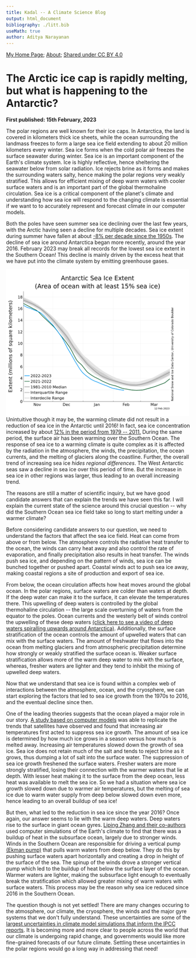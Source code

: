 ```yaml
---
title: Kadal -- A Climate Science Blog
output: html_document
bibliography: ./litt.bib
useMath: true
author: Aditya Narayanan
---
```



[My Home Page](https://adityarn.github.io/); [About](./about.html); [Shared under CC BY 4.0](./about.html)



# The Arctic ice cap is rapidly melting, but what is happening to the Antarctic?
**First published: 15th February, 2023**


The polar regions are well known for their ice caps. In Antarctica, the land is covered in kilometers thick ice sheets, while the ocean surrounding the landmass freezes to form a large sea ice field extending to about 20&nbsp;million kilometers every winter.  Sea ice forms when the cold polar air freezes the surface seawater during winter. Sea ice is an important component of the Earth's climate system. Ice is highly reflective, hence sheltering the seawater below from solar radiation. Ice rejects brine as it forms and makes the surrounding waters salty, hence making the polar regions very weakly stratified. This allows for efficient mixing of deep warm waters with cooler surface waters and is an important part of the global thermohaline circulation. Sea ice is a critical component of the planet's climate and understanding how sea ice will respond to the changing climate is essential if we want to to accurately represent and forecast climate in our computer models.


Both the poles have seen summer sea ice declining over the last few years, with the Arctic having seen a decline for multiple decades. Sea ice extent during summer have fallen at about [-8% per decade since the 1950s](https://agupubs.onlinelibrary.wiley.com/doi/full/10.1029/2007GL029703). The decline of sea ice around Antarctica began more recently, around the year 2016. February 2023 may break all records for the lowest sea ice extent in the Southern Ocean! This decline is mainly driven by the excess heat that we have put into the climate system by emitting greenhouse gases. 

<img src="./Images/AntSeaIceNSIDC_14022023.png"
     alt="plot of Antarctic sea ice extent"
	 width="500"
     style="float: left; margin-right: 10px;" />


Unintuitive though it may be, the warming climate did not result in a reduction of sea ice in the Antarctic until 2016! In fact, sea ice concentration increased by about [12% in the period from 1979 -- 2011.](https://agupubs.onlinelibrary.wiley.com/doi/full/10.1002/2014GL059239) During the same period, the surface air has been warming over the Southern Ocean. The response of sea ice to a warming climate is quite complex as it is affected by the radiation in the atmosphere, the winds, the precipitation, the ocean currents, and the melting of glaciers along the coastline. Further, the overall trend of increasing sea ice *hides regional differences*. The West Antarctic seas saw a decline in sea ice over this period of time. But the increase in sea ice in other regions was larger, thus leading to an overall increasing trend. 


The reasons are still a matter of scientific inquiry, but we have good candidate answers that can explain the trends we have seen this far. I will explain the current state of the science around this crucial question -- why did the Southern Ocean sea ice field take so long to start melting under a warmer climate?


Before considering candidate answers to our question, we need to understand the factors that affect the sea ice field. Heat can come from above or from below. The atmosphere controls the radiative heat transfer to the ocean, the winds can carry heat away and also control the rate of evaporation, and finally precipitation also results in heat transfer. The winds push sea ice, and depending on the pattern of winds, sea ice can be bunched together or pushed apart. Coastal winds act to push sea ice away, making coastal regions a site of production and export of sea ice. 


From below, the ocean circulation affects how heat moves around the global ocean. In the polar regions, surface waters are colder than waters at depth. If the deep water can make it to the surface, it can elevate the temperatures there. This upwelling of deep waters is controlled by the global thermohaline circulation -- the large scale overturning of waters from the equator to the poles. Ocean currents and the westerly belt of winds control the upwelling of these deep waters [(click here to see a video of deep waters spiralling upwards around Antarctica)](https://www.youtube.com/watch?v=j1pvI6ZJ1Mk&t=36s). Additionally, the surface stratification of the ocean controls the amount of upwelled waters that can mix with the surface waters. The amount of freshwater that flows into the ocean from melting glaciers and from atmospheric precipitation determine how strongly or weakly stratified the surface ocean is. Weaker surface stratification allows more of the warm deep water to mix with the surface, whereas, fresher waters are lighter and they tend to inhibit the mixing of upwelled deep waters.


Now that we understand that sea ice is found within a complex web of interactions between the atmosphere, ocean, and the cryosphere, we can start exploring the factors that led to sea ice growth from the 1970s to 2016, and the eventual decline since then. 


One of the leading theories suggests that the ocean played a major role in our story. [A study based on computer models](https://journals.ametsoc.org/view/journals/clim/20/11/jcli4136.1.xml) was able to replicate the trends that satellites have observed and found that increasing air temperatures first acted to suppress sea ice growth. The amount of sea ice is determined by how much ice grows in a season versus how much is melted away. Increasing air temperatures slowed down the growth of sea ice. Sea ice does not retain much of the salt and tends to reject brine as it grows, thus dumping a lot of salt into the surface water. The suppression of sea ice growth freshened the surface waters. Fresher waters are more strongly stratified, losing their connection with the warmer waters that lie at depth. With lesser heat making it to the surface from the deep ocean, less heat was available to melt the sea ice. So we had a situation where sea ice growth slowed down due to warmer air temperatures, but the melting of sea ice due to warm water supply from deep below slowed down even more, hence leading to an overall buildup of sea ice!


But then, what led to the reduction in sea ice since the year 2016? Once again, our answer seems to lie with the warm deep waters. Deep waters rise to the surface in giant ocean gyres. [Liping Zhang and their co-authors](https://doi.org/10.1038/s43247-022-00624-1) used computer simulations of the Earth's climate to find that there was a buildup of heat in the subsurface ocean, largely due to stronger winds. Winds in the Southern Ocean are responsible for driving a vertical pump [(Ekman pump)](https://en.wikipedia.org/wiki/Ekman_transport) that pulls warm waters from deep below. They do this by pushing surface waters apart horizontally and creating a drop in height of the surface of the sea. The spinup of the winds drove a stronger vertical pump which led to the buildup of heat below the surface layer of the ocean. Warmer waters are lighter, making the subsurface light enough to eventually break the stratification which allowed greater mixing of warm waters with surface waters. This process may be the reason why sea ice reduced since 2016 in the Southern Ocean.


The question though is not yet settled! There are many changes occuring to the atmosphere, our climate, the cryosphere, the winds and the major gyre systems that we don't fully understand. These uncertainties are some of the [largest uncertainties in climate model simulations that inform the IPCC reports](https://os.copernicus.org/articles/17/59/2021/). It is becoming more and more clear to people across the world that our climate is undergoing rapid change, and governments would like more fine-grained forecasts of our future climate. Settling these uncertainties in the polar regions would go a long way in addressing that need!

